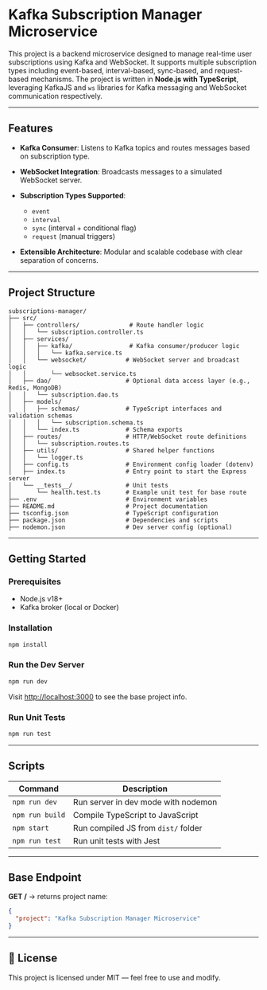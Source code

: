 # Kafka Subscription Manager Microservice

This project is a backend microservice designed to manage real-time user subscriptions using Kafka and WebSocket. It supports multiple subscription types including event-based, interval-based, sync-based, and request-based mechanisms. The project is written in **Node.js with TypeScript**, leveraging KafkaJS and `ws` libraries for Kafka messaging and WebSocket communication respectively.

---

## Features

* **Kafka Consumer**: Listens to Kafka topics and routes messages based on subscription type.
* **WebSocket Integration**: Broadcasts messages to a simulated WebSocket server.
* **Subscription Types Supported**:

  * `event`
  * `interval`
  * `sync` (interval + conditional flag)
  * `request` (manual triggers)
* **Extensible Architecture**: Modular and scalable codebase with clear separation of concerns.

---

## Project Structure

```
subscriptions-manager/
├── src/
│   ├── controllers/              # Route handler logic
│   │   └── subscription.controller.ts
│   ├── services/
│   │   ├── kafka/                # Kafka consumer/producer logic
│   │   │   └── kafka.service.ts
│   │   └── websocket/           # WebSocket server and broadcast logic
│   │       └── websocket.service.ts
│   ├── dao/                     # Optional data access layer (e.g., Redis, MongoDB)
│   │   └── subscription.dao.ts
│   ├── models/
│   │   ├── schemas/             # TypeScript interfaces and validation schemas
│   │   │   └── subscription.schema.ts
│   │   └── index.ts             # Schema exports
│   ├── routes/                  # HTTP/WebSocket route definitions
│   │   └── subscription.routes.ts
│   ├── utils/                   # Shared helper functions
│   │   └── logger.ts
│   ├── config.ts                # Environment config loader (dotenv)
│   ├── index.ts                 # Entry point to start the Express server
│   └── __tests__/               # Unit tests
│       └── health.test.ts       # Example unit test for base route
├── .env                         # Environment variables
├── README.md                    # Project documentation
├── tsconfig.json                # TypeScript configuration
├── package.json                 # Dependencies and scripts
├── nodemon.json                 # Dev server config (optional)
```

---

## Getting Started

### Prerequisites

* Node.js v18+
* Kafka broker (local or Docker)

### Installation

```bash
npm install
```

### Run the Dev Server

```bash
npm run dev
```

Visit [http://localhost:3000](http://localhost:3000) to see the base project info.

### Run Unit Tests

```bash
npm run test
```

---

## Scripts

| Command         | Description                         |
| --------------- | ----------------------------------- |
| `npm run dev`   | Run server in dev mode with nodemon |
| `npm run build` | Compile TypeScript to JavaScript    |
| `npm start`     | Run compiled JS from `dist/` folder |
| `npm run test`  | Run unit tests with Jest            |

---

## Base Endpoint

**GET /** → returns project name:

```json
{
  "project": "Kafka Subscription Manager Microservice"
}
```

---

## 📌 License

This project is licensed under MIT — feel free to use and modify.
